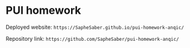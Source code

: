 # PUI homework

Deployed website: `https://SapheSaber.github.io/pui-homework-anqic/`

Repository link: `https://github.com/SapheSaber/pui-homework-anqic/`
